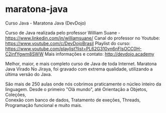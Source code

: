 # maratona-java
Curso Java - Maratona Java (DevDojo)


Curso de Java realizada pelo professor William Suane - https://www.linkedin.com/in/williamsuane/
Canal do professor no Youtube: https://www.youtube.com/c/DevDojoBrasil
Playlist do curso: https://www.youtube.com/playlist?list=PL62G310vn6nFIsOCC0H-C2infYgwm8SWW
Mais informações e contato: http://devdojo.academy

Melhor, maior, e mais completo curso de Java de toda Internet. 
Maratona Java Virado No Jiraya, foi gravado com extrema qualidade, utilizando a última versão do Java.

São mais de 250 aulas onde nós cobrimos praticamente o núcleo inteiro da linguagem. Desde o primeiro "Olá mundo", até Orientação a Objetos, Coleções,  
Conexão com banco de dados, Tratamento de exeções, Threads, Programação funcional e muito mais.

